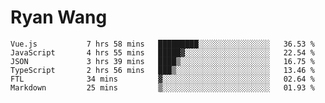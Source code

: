 # Ryan Wang

<!--START_SECTION:waka-->

```text
Vue.js           7 hrs 58 mins   █████████░░░░░░░░░░░░░░░░   36.53 %
JavaScript       4 hrs 55 mins   █████▓░░░░░░░░░░░░░░░░░░░   22.54 %
JSON             3 hrs 39 mins   ████▒░░░░░░░░░░░░░░░░░░░░   16.75 %
TypeScript       2 hrs 56 mins   ███▒░░░░░░░░░░░░░░░░░░░░░   13.46 %
FTL              34 mins         ▓░░░░░░░░░░░░░░░░░░░░░░░░   02.64 %
Markdown         25 mins         ▒░░░░░░░░░░░░░░░░░░░░░░░░   01.93 %
```

<!--END_SECTION:waka-->
